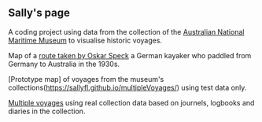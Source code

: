 ## Sally's page

A coding project using data from the collection of the [Australian National Maritime Museum](http://collections.anmm.gov.au/collections) to visualise historic voyages. 

Map of a [route taken by Oskar Speck](https://sallyfl.github.io/OskarSpeckKayakVoyage/) a German kayaker who paddled from Germany to Australia in the 1930s.

[Prototype map] of voyages from the museum's collections(https://sallyfl.github.io/multipleVoyages/) using test data only.

[Multiple voyages](https://sallyfl.github.io/oceanWaves/) using real collection data based on journels, logbooks and diaries in the collection.








